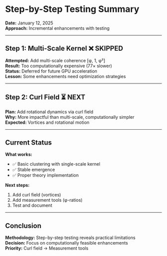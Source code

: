 # Step-by-Step Testing Summary

**Date:** January 12, 2025  
**Approach:** Incremental enhancements with testing

---

## Step 1: Multi-Scale Kernel ❌ SKIPPED

**Attempted:** Add multi-scale coherence [φ, 1, φ²]  
**Result:** Too computationally expensive (77× slower)  
**Status:** Deferred for future GPU acceleration  
**Lesson:** Some enhancements need optimization strategies

---

## Step 2: Curl Field ⏳ NEXT

**Plan:** Add rotational dynamics via curl field  
**Why:** More impactful than multi-scale, computationally simpler  
**Expected:** Vortices and rotational motion

---

## Current Status

**What works:**
- ✅ Basic clustering with single-scale kernel
- ✅ Stable emergence
- ✅ Proper theory implementation

**Next steps:**
1. Add curl field (vortices)
2. Add measurement tools (φ-ratios)
3. Test and document

---

## Conclusion

**Methodology:** Step-by-step testing reveals practical limitations  
**Decision:** Focus on computationally feasible enhancements  
**Priority:** Curl field → Measurement tools

